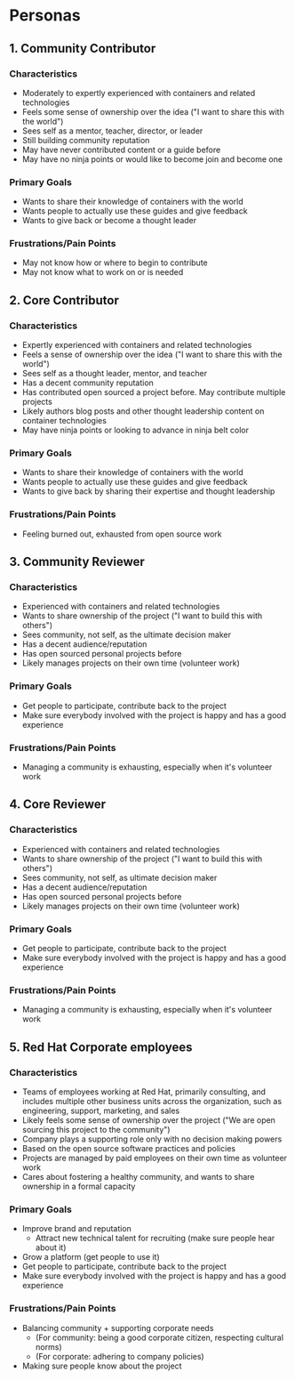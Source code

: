 # Personas

## 1. Community Contributor

### Characteristics

* Moderately to expertly experienced with containers and related technologies
* Feels some sense of ownership over the idea ("I want to share this with the world")
* Sees self as a mentor, teacher, director, or leader
* Still building community reputation
* May have never contributed content or a guide before
* May have no ninja points or would like to become join and become one

### Primary Goals

* Wants to share their knowledge of containers with the world
* Wants people to actually use these guides and give feedback
* Wants to give back or become a thought leader

### Frustrations/Pain Points

* May not know how or where to begin to contribute
* May not know what to work on or is needed

## 2. Core Contributor

### Characteristics

* Expertly experienced with containers and related technologies
* Feels a sense of ownership over the idea ("I want to share this with the world")
* Sees self as a thought leader, mentor, and teacher
* Has a decent community reputation
* Has contributed open sourced a project before. May contribute multiple projects
* Likely authors blog posts and other thought leadership content on container technologies
* May have ninja points or looking to advance in ninja belt color

### Primary Goals

* Wants to share their knowledge of containers with the world
* Wants people to actually use these guides and give feedback
* Wants to give back by sharing their expertise and thought leadership

### Frustrations/Pain Points

* Feeling burned out, exhausted from open source work

## 3. Community Reviewer

### Characteristics

* Experienced with containers and related technologies
* Wants to share ownership of the project ("I want to build this with others")
* Sees community, not self, as the ultimate decision maker
* Has a decent audience/reputation
* Has open sourced personal projects before
* Likely manages projects on their own time (volunteer work)

### Primary Goals

* Get people to participate, contribute back to the project
* Make sure everybody involved with the project is happy and has a good experience

### Frustrations/Pain Points

* Managing a community is exhausting, especially when it's volunteer work

## 4. Core Reviewer

### Characteristics

* Experienced with containers and related technologies
* Wants to share ownership of the project ("I want to build this with others")
* Sees community, not self, as ultimate decision maker
* Has a decent audience/reputation
* Has open sourced personal projects before
* Likely manages projects on their own time (volunteer work)

### Primary Goals

* Get people to participate, contribute back to the project
* Make sure everybody involved with the project is happy and has a good experience

### Frustrations/Pain Points

* Managing a community is exhausting, especially when it's volunteer work

## 5. Red Hat Corporate employees

### Characteristics

* Teams of employees working at Red Hat, primarily consulting, and includes multiple other business units across the organization, such as engineering, support, marketing, and sales
* Likely feels some sense of ownership over the project ("We are open sourcing this project to the community")
* Company plays a supporting role only with no decision making powers
* Based on the open source software practices and policies
* Projects are managed by paid employees on their own time as volunteer work
* Cares about fostering a healthy community, and wants to share ownership in a formal capacity

### Primary Goals

* Improve brand and reputation
    * Attract new technical talent for recruiting (make sure people hear about it)
* Grow a platform (get people to use it)
* Get people to participate, contribute back to the project
* Make sure everybody involved with the project is happy and has a good experience

### Frustrations/Pain Points

* Balancing community + supporting corporate needs
    * (For community: being a good corporate citizen, respecting cultural norms)
    * (For corporate: adhering to company policies)
* Making sure people know about the project
